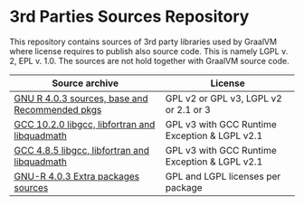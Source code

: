# 3rd Parties Sources Repository
This repository contains sources of 3rd party libraries used by GraalVM where license requires to publish also source code. This is namely LGPL v. 2, EPL v. 1.0.
The sources are not hold together with GraalVM source code.

| Source archive                                                   | License                                       |
| ---------------------------------------------------------------- | --------------------------------------------- |
| [GNU R 4.0.3 sources, base and Recommended pkgs](R-4.0.3.tar.gz) | GPL v2 or GPL v3, LGPL v2 or 2.1 or 3         |
| [GCC 10.2.0 libgcc, libfortran and libquadmath](gcc-10.2.0.tar.xz) | GPL v3 with GCC Runtime Exception & LGPL v2.1 |
| [GCC 4.8.5 libgcc, libfortran and libquadmath](gcc-4.8.5.tar.xz) | GPL v3 with GCC Runtime Exception & LGPL v2.1 |
| [GNU-R 4.0.3 Extra packages sources](R-4.0.3-extra-pkgs-sources.zip)     | GPL and LGPL licenses per package             |

